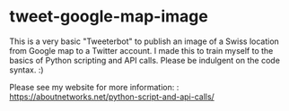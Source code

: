 # tweet-google-map-image
This is a very basic "Tweeterbot" to publish an image of a Swiss location from Google map to a Twitter account.
I made this to train myself to the basics of Python scripting and API calls. Please be indulgent on the code syntax. :)

Please see my website for more information: : https://aboutnetworks.net/python-script-and-api-calls/
